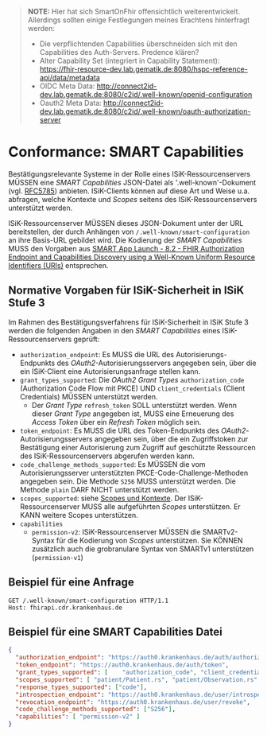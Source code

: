 > **NOTE:** Hier hat sich SmartOnFhir offensichtlich weiterentwickelt. Allerdings sollten einige Festlegungen meines Erachtens hinterfragt werden:
> * Die verpflichtenden Capabilities überschneiden sich mit den Capabilities des Auth-Servers. Predence klären?
> * Alter Capability Set (integriert in Capability Statement): https://fhir-resource-dev.lab.gematik.de:8080/hspc-reference-api/data/metadata
> * OIDC Meta Data: http://connect2id-dev.lab.gematik.de:8080/c2id/.well-known/openid-configuration
> * Oauth2 Meta Data: http://connect2id-dev.lab.gematik.de:8080/c2id/.well-known/oauth-authorization-server  

# Conformance: SMART Capabilities

Bestätigungsrelevante Systeme in der Rolle eines ISiK-Ressourcenservers MÜSSEN eine _SMART Capabilities_ JSON-Datei als '.well-known'-Dokument (vgl. [RFC5785](https://datatracker.ietf.org/doc/html/rfc5785)) anbieten. ISiK-Clients können auf diese Art und Weise u.a. abfragen, welche Kontexte und _Scopes_ seitens des ISiK-Ressourcenservers unterstützt werden.

ISiK-Ressourcenserver MÜSSEN dieses JSON-Dokument unter der URL bereitstellen, der durch Anhängen von ```/.well-known/smart-configuration``` an ihre Basis-URL gebildet wird. Die Kodierung der _SMART Capabilities_ MUSS den Vorgaben aus [SMART App Launch - 8.2 - FHIR Authorization Endpoint and Capabilities Discovery using a Well-Known Uniform Resource Identifiers (URIs)](https://hl7.org/fhir/smart-app-launch/STU2/conformance.html#using-well-known) entsprechen. 

## Normative Vorgaben für ISiK-Sicherheit in ISiK Stufe 3

Im Rahmen des Bestätigungsverfahrens für ISiK-Sicherheit in ISiK Stufe 3 werden die folgenden Angaben in den _SMART Capabilities_ eines ISiK-Ressourcenservers geprüft:

* ```authorization_endpoint```: Es MUSS die URL des Autorisierungs-Endpunkts des _OAuth2_-Autorisierungsservers angegeben sein, über die ein ISiK-Client eine Autorisierungsanfrage stellen kann.
* ```grant_types_supported```: Die _OAuth2 Grant Types_ ```authorization_code``` (Authorization Code Flow mit PKCE) UND ```client_credentials``` (Client Credentials) MÜSSEN unterstützt werden.  
  * Der _Grant Type_ ```refresh_token``` SOLL unterstützt werden. Wenn dieser _Grant Type_ angegeben ist, MUSS eine Erneuerung des _Access Token_ über ein _Refresh Token_ möglich sein.
* ```token_endpoint```: Es MUSS die URL des Token-Endpunkts des _OAuth2_-Autorisierungsservers angegeben sein, über die ein Zugriffstoken zur Bestätigung einer Autorisierung zum Zugriff auf geschützte Ressourcen des ISiK-Ressourcenservers abgerufen werden kann.
* ```code_challenge_methods_supported```: Es MÜSSEN die vom Autorisierungsserver unterstützten PKCE-Code-Challenge-Methoden angegeben sein. Die Methode ```S256``` MUSS unterstützt werden. Die Methode ```plain``` DARF NICHT unterstützt werden.
* ```scopes_supported```: siehe [Scopes und Kontexte](ConformanceScopesKontexte.md). Der ISiK-Ressourcenserver MUSS alle aufgeführten _Scopes_ unterstützen. Er KANN weitere Scopes unterstützen. 
* ```capabilities```
  * ```permission-v2```: ISiK-Ressourcenserver MÜSSEN die SMARTv2-Syntax für die Kodierung von _Scopes_ unterstützen. Sie KÖNNEN zusätzlich auch die grobranulare Syntax von SMARTv1 unterstützen (```permission-v1```)

## Beispiel für eine Anfrage

``` 
GET /.well-known/smart-configuration HTTP/1.1
Host: fhirapi.cdr.krankenhaus.de
```

## Beispiel für eine SMART Capabilities Datei

``` JSON
{
  "authorization_endpoint": "https://auth0.krankenhaus.de/auth/authorize",
  "token_endpoint": "https://auth0.krankenhaus.de/auth/token",
  "grant_types_supported": [    "authorization_code", "client_credentials"  ],
  "scopes_supported": [ "patient/Patient.rs", "patient/Observation.rs", "patient/Condition.rs" ],
  "response_types_supported": ["code"],
  "introspection_endpoint": "https://auth0.krankenhaus.de/user/introspect",
  "revocation_endpoint": "https://auth0.krankenhaus.de/user/revoke",
  "code_challenge_methods_supported": ["S256"],
  "capabilities": [ "permission-v2" ]
}
```
